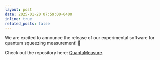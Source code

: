 ```yaml
---
layout: post
date: 2025-01-20 07:59:00-0400
inline: true
related_posts: false
---
```


We are excited to announce the release of our experimental software for quantum squeezing measurement! 🎉

Check out the repository here: [QuantaMeasure](https://github.com/FRANK-RAN/Quantum-Measurement-Software).